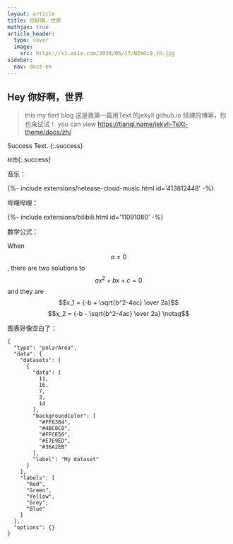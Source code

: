 ```yaml
---
layout: article
title: 你好啊，世界
mathjax: true
article_header:
  type: cover
  image:
    src: https://s1.ax1x.com/2020/06/17/NZmOi9.th.jpg
sidebar:
  nav: docs-en
---
```

## Hey 你好啊，世界
> this my fisrt blog
这是我第一篇用Text 的jekyll github.io 搭建的博客，你也来试试！
you can view https://tianqi.name/jekyll-TeXt-theme/docs/zh/

Success Text.
{:.success}

`标签`{:.success}

音乐：

<div>{%- include extensions/netease-cloud-music.html id='413812448' -%}</div>

哔哩哔哩：

<div>{%- include extensions/bilibili.html id='11091080' -%}</div>

数学公式：

When $$a \ne 0$$, there are two solutions to $$ax^2 + bx + c = 0$$ and they are
$$x_1 = {-b + \sqrt{b^2-4ac} \over 2a}$$
$$x_2 = {-b - \sqrt{b^2-4ac} \over 2a} \notag$$


图表好像空白了：
```chart
{
  "type": "polarArea",
  "data": {
    "datasets": [
      {
        "data": [
          11,
          16,
          7,
          3,
          14
        ],
        "backgroundColor": [
          "#FF6384",
          "#4BC0C0",
          "#FFCE56",
          "#E7E9ED",
          "#36A2EB"
        ],
        "label": "My dataset"
      }
    ],
    "labels": [
      "Red",
      "Green",
      "Yellow",
      "Grey",
      "Blue"
    ]
  },
  "options": {}
}
```
